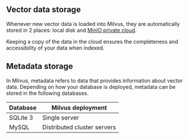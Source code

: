 

## Vector data storage

Whenever new vector data is loaded into Milvus, they are automatically stored in 2 places: local disk and [MinIO private cloud](https://min.io/product/multi-cloud-gateway#multi-cloud-gateway). 

Keeping a copy of the data in the cloud ensures the completeness and accessibility of your data when indexed.

## Metadata storage

In Milvus, metadata refers to data that provides information about vector data. Depending on how your database is deployed, metadata can be stored in the following databases.

| Database | Milvus deployment           |
| -------- | --------------------------- |
| SQLite 3 | Single server               |
| MySQL    | Distributed cluster servers |
